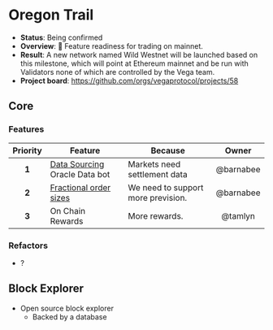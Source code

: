 # Oregon Trail

* **Status**: Being confirmed
* **Overview**: 🤠 Feature readiness for trading on mainnet.
* **Result**: A new network named Wild Westnet will be launched based on this milestone, which will point at Ethereum mainnet and be run with Validators none of which are controlled by the Vega team.
* **Project board**: https://github.com/orgs/vegaprotocol/projects/58

## Core

### Features
| Priority | Feature | Because | Owner |
|:---------:|---------|---------|:------:|
| **1** | [Data Sourcing](https://github.com/orgs/vegaprotocol/projects/19) Oracle Data bot |  Markets need settlement data | @barnabee  |
| **2** | [Fractional order sizes](https://github.com/orgs/vegaprotocol/projects/69) |  We need to support more prevision. | @barnabee  |
| **3** | On Chain Rewards |  More rewards. | @tamlyn  |


### Refactors
- ?

## Block Explorer
- Open source block explorer
  - Backed by a database
